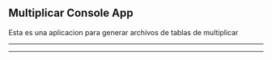 
## Multiplicar Console App

Esta es una aplicacion para generar archivos de tablas de multiplicar

----

----
